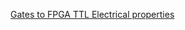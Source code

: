 
[Gates to FPGA TTL Electrical properties](https://hackaday.com/2015/06/30/gates-to-fpgas-ttl-electrical-properties/)
